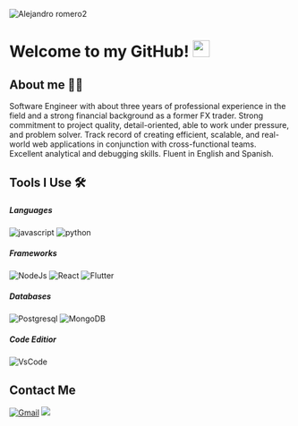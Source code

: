
![Alejandro romero2](https://user-images.githubusercontent.com/64499754/129489368-9cf0b140-143c-464d-a7b4-00c7b7afe333.png)



# Welcome to my GitHub! <img src="https://raw.githubusercontent.com/MartinHeinz/MartinHeinz/master/wave.gif" width="30px">


<!--
**ajromeroch/ajromeroch** is a ✨ _special_ ✨ repository because its `README.md` (this file) appears on your GitHub profile.

Here are some ideas to get you started:

- 🔭 I’m currently working on ...
- 🌱 I’m currently learning ...
- 👯 I’m looking to collaborate on ...
- 🤔 I’m looking for help with ...
- 💬 Ask me about ...
- 📫 How to reach me: ...
- 😄 Pronouns: ...
- ⚡ Fun fact: ...
-->

## About me :man_technologist:
Software Engineer with about three years of professional experience in the field and a strong financial background as a former FX trader. Strong commitment to project quality, detail-oriented, able to work under pressure, and problem solver. Track record of creating efficient, scalable, and real-world web applications in conjunction with cross-functional teams. Excellent analytical and debugging skills. Fluent in English and Spanish.

## Tools I Use 🛠
<div>

##### Languages

<img src="https://img.shields.io/badge/JavaScript-F7DF1E?style=for-the-badge&logo=javascript&logoColor=black" alt="javascript" />
<img src="https://img.shields.io/badge/Python-3776AB?style=for-the-badge&logo=python&logoColor=white" alt="python" />

##### Frameworks

<img src="https://img.shields.io/badge/Node.js-43853D?style=for-the-badge&logo=node-dot-js&logoColor=white" alt="NodeJs" />
<img src="https://img.shields.io/badge/React-20232A?style=for-the-badge&logo=react&logoColor=61DAFB" alt="React" />
<img src="https://img.shields.io/badge/Flutter-%2302569B.svg?style=for-the-badge&logo=Flutter&logoColor=white" alt="Flutter" />

##### Databases

<img src="https://img.shields.io/badge/PostgreSQL-316192?style=for-the-badge&logo=postgresql&logoColor=white" alt="Postgresql" />
<img src="https://img.shields.io/badge/MongoDB-4EA94B?style=for-the-badge&logo=mongodb&logoColor=white" alt="MongoDB" />

##### Code Editior

<img src="https://img.shields.io/badge/Visual_Studio_Code-0078D4?style=for-the-badge&logo=visual%20studio%20code&logoColor=white" alt="VsCode" />

</div>

## Contact Me

<p>
    <a href="mailto:ajromeroch@gmail.com">
        <img alt="Gmail" src="https://img.shields.io/badge/Gmail-D14836?style=for-the-badge&logo=gmail&logoColor=white"/></a>
    <a href="https://linkedin.com/in/alejandro-romero-chavez" alt="LinkedIn">
        <img src="https://img.shields.io/badge/LinkedIn-0077B5?style=for-the-badge&logo=linkedin&logoColor=white" /></a>
</p>


